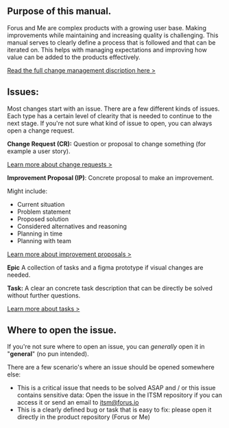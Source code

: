 ## Purpose of this manual.

Forus and Me are complex products with a growing user base. Making improvements while maintaining and increasing quality is challenging. This manual serves to clearly define a process that is followed and that can be iterated on. This helps with managing expectations and improving how value can be added to the products effectively.

[Read the full change management discription here >](https://github.com/teamforus/general/blob/develop/manuals/development/change-management-full.md)

## Issues:

Most changes start with an issue. There are a few different kinds of issues. Each type has a certain level of clearity that is needed to continue to the next stage. If you're not sure what kind of issue to open, you can always open a change request.

**Change Request (CR):** 
Question or proposal to change something (for example a user story).

[Learn more about change requests >]()

**Improvement Proposal (IP)**:
Concrete proposal to make an improvement.

Might include:
- Current situation
- Problem statement
- Proposed solution
- Considered alternatives and reasoning
- Planning in time
- Planning with team

[Learn more about improvement proposals >]()

**Epic**
A collection of tasks and a figma prototype if visual changes are needed.

**Task:** 
A clear an concrete task description that can be directly be solved without further questions.

[Learn more about tasks >]()


## Where to open the issue.

If you're not sure where to open an issue, you can _generally_ open it in "**general**" (no pun intended). 

There are a few scenario's where an issue should be opened somewhere else:

- This is a critical issue that needs to be solved ASAP and / or this issue contains sensitive data: Open the issue in the ITSM repository if you can access it or send an email to itsm@forus.io
- This is a clearly defined bug or task that is easy to fix: please open it directly in the product repository (Forus or Me)
